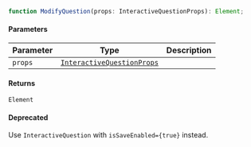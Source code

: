 ```ts
function ModifyQuestion(props: InteractiveQuestionProps): Element;
```

#### Parameters

| Parameter | Type                                                      | Description |
| --------- | --------------------------------------------------------- | ----------- |
| `props`   | [`InteractiveQuestionProps`](InteractiveQuestionProps.md) |             |

#### Returns

`Element`

#### Deprecated

Use `InteractiveQuestion` with `isSaveEnabled={true}` instead.

